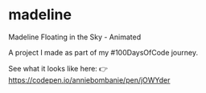 # madeline
Madeline Floating in the Sky - Animated

A project I made as part of my #100DaysOfCode journey.

See what it looks like here: 👉 https://codepen.io/anniebombanie/pen/jOWYder
